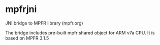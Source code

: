 mpfrjni
=======

JNI bridge to MPFR library (mpfr.org)

The bridge includes pre-built mpfr shared object for ARM v7a CPU.  It is based on MPFR 3.1.5
